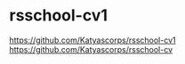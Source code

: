 # rsschool-cv1
https://github.com/Katyascorps/rsschool-cv1
https://github.com/Katyascorps/rsschool-cv
